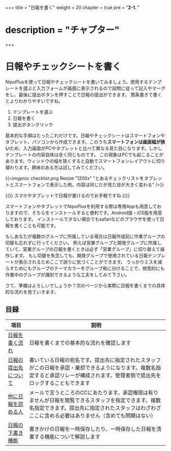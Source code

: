 +++
title = "日報を書く"
weight = 20
chapter = true
pre = "<b>2-1. </b>"
# description = "チャプター"
+++

# 日報やチェックシートを書く

NipoPlusを使って日報やチェックシートを書いてみましょう。使用するテンプレートを選ぶと入力フォームが画面に表示されるので設問に従って記入やマークをし、最後に提出ボタンを押すことで日報の提出ができます。
箇条書きで書くとよりわかりやすいですね。

1. テンプレートを選ぶ
1. 日報を書く
1. 提出ボタンクリック

基本的な手順はたったこれだけです。日報やチェックシートはスマートフォンやタブレット、パソコンから作成できます。このうち**スマートフォンは画面幅が狭い**ため、入力画面がPCやタブレットと比べて異なる見た目になります。しかしテンプレートの内容自体は全く同じものです。
この現象はPCでも起こることがあります。ウィンドウの幅を狭くすると自動でスマートフォンレイアウトに切り替わります。興味のある方は試してみてください。

{{<imgproc checklist.png Resize "1200x" "とあるチェックリストをタブレットとスマートフォンで表示した例。内容は同じだが見た目が大きく変わる" />}}

{{<alice pos="right" icon="phone">}}
スマホやタブレットで日報が書けるのでお手軽ですね
{{</alice>}}

スマートフォンやタブレットでNipoPlusを利用する際は専用Appも用意しておりますので、そちらをインストールすると便利です。Android版・iOS版を用意しております。
インストールできない場合でもsafariなどのブラウザを使って日報を書くことも可能です。  

もしあなたが複数のグループに所属している場合は日報作成前に作業グループの切替も忘れずに行ってください。
例えば営業グループと開発グループに所属していて、営業グループの日報を書くときは必ず「営業グループ」に切り替えて操作します。
もし切替を失念しても、開発グループで使用されている日報テンプレートが表示されるためここで誤りに気づくことができます。
うっかりミスを減らすためにもグループのテーマカラーをグループ毎に分けることで、視覚的にも作業中のグループが識別できるような工夫をしてみて下さい。  

さて、準備はよろしいでしょうか？次のページから実際に日報を書くまでの具体的な流れを見ていきます。

## 目録

|項目|説明|
|---|---|
|[日報を書く流れ](/report/write/write/)|日報を書くまでの基本的な流れを確認します|
|[日報の提出先について](/report/write/dist/)|書いている日報の宛名です。提出先に指定されたスタッフがこの日報を承認・棄却できるようになります。複数名指定すると承認リレーが構成されます。管理者側で提出先をロックすることもできます|
|[他に日報を読める人](/report/write/observer/)|メールで言うところのCCにあたります。承認権限は有りませんが日報を閲覧できるスタッフを指定できます。複数名指定できます。提出先に指定されたスタッフはわざわざここに含める必要はありません（含めても問題はない）|
|[日報の下書き機能](/report/write/draft/)|書きかけの日報を一時保存したり、一時保存した日報を清書する機能について解説します|
